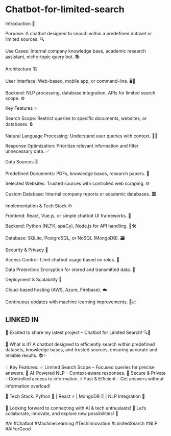 # Chatbot-for-limited-search
Introduction 🏁

Purpose: A chatbot designed to search within a predefined dataset or limited sources. 🔍

Use Cases: Internal company knowledge base, academic research assistant, niche-topic query bot. 📚

Architecture 🏗️

User Interface: Web-based, mobile app, or command-line. 🖥️📱

Backend: NLP processing, database integration, APIs for limited search scope. ⚙️

Key Features ✨

Search Scope: Restrict queries to specific documents, websites, or databases. 🔒

Natural Language Processing: Understand user queries with context. 🧠💡

Response Optimization: Prioritize relevant information and filter unnecessary data. ✅

Data Sources 🗄️

Predefined Documents: PDFs, knowledge bases, research papers. 📄

Selected Websites: Trusted sources with controlled web scraping. 🌐

Custom Database: Internal company reports or academic databases. 🏛️

Implementation & Tech Stack ⚙️

Frontend: React, Vue.js, or simple chatbot UI frameworks. 🎨

Backend: Python (NLTK, spaCy), Node.js for API handling. 🐍🛠️

Database: SQLite, PostgreSQL, or NoSQL (MongoDB). 🗃️

Security & Privacy 🔐

Access Control: Limit chatbot usage based on roles. 👥

Data Protection: Encryption for stored and transmitted data. 🔏

Deployment & Scalability 🚀

Cloud-based hosting (AWS, Azure, Firebase). ☁️

Continuous updates with machine learning improvements. 🤖📈


LINKED IN 
---
🚀 Excited to share my latest project – Chatbot for Limited Search! 🔍🤖

🎯 What is it? A chatbot designed to efficiently search within predefined datasets, knowledge bases, and trusted sources, ensuring accurate and reliable results. 📚✨

💡 Key Features: ✅ Limited Search Scope – Focused queries for precise answers. 🧠 AI-Powered NLP – Context-aware responses. 🔐 Secure & Private – Controlled access to information. ⚡ Fast & Efficient – Get answers without information overload!

🔗 Tech Stack: Python 🐍 | React ⚡ | MongoDB 🗄️ | NLP Integration 🧠

📢 Looking forward to connecting with AI & tech enthusiasts! 🚀 Let’s collaborate, innovate, and explore new possibilities! 🤝

#AI #Chatbot #MachineLearning #TechInnovation #LimitedSearch #NLP #AIForGood
